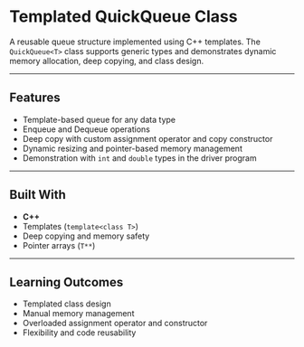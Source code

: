 # Templated QuickQueue Class
A reusable queue structure implemented using C++ templates. The `QuickQueue<T>` class supports generic types and demonstrates dynamic memory allocation, deep copying, and class design.

---
## Features

- Template-based queue for any data type
- Enqueue and Dequeue operations
- Deep copy with custom assignment operator and copy constructor
- Dynamic resizing and pointer-based memory management
- Demonstration with `int` and `double` types in the driver program

---
## Built With

- **C++**
- Templates (`template<class T>`)
- Deep copying and memory safety
- Pointer arrays (`T**`)

---
## Learning Outcomes

- Templated class design
- Manual memory management
- Overloaded assignment operator and constructor
- Flexibility and code reusability

